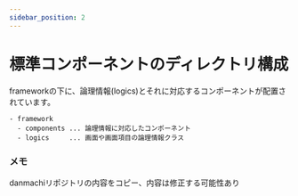 ```yaml
---
sidebar_position: 2
---
```


# 標準コンポーネントのディレクトリ構成

frameworkの下に、論理情報(logics)とそれに対応するコンポーネントが配置されています。

```
- framework
  - components ... 論理情報に対応したコンポーネント
  - logics     ... 画面や画面項目の論理情報クラス
```

### メモ
danmachiリポジトリの内容をコピー、内容は修正する可能性あり